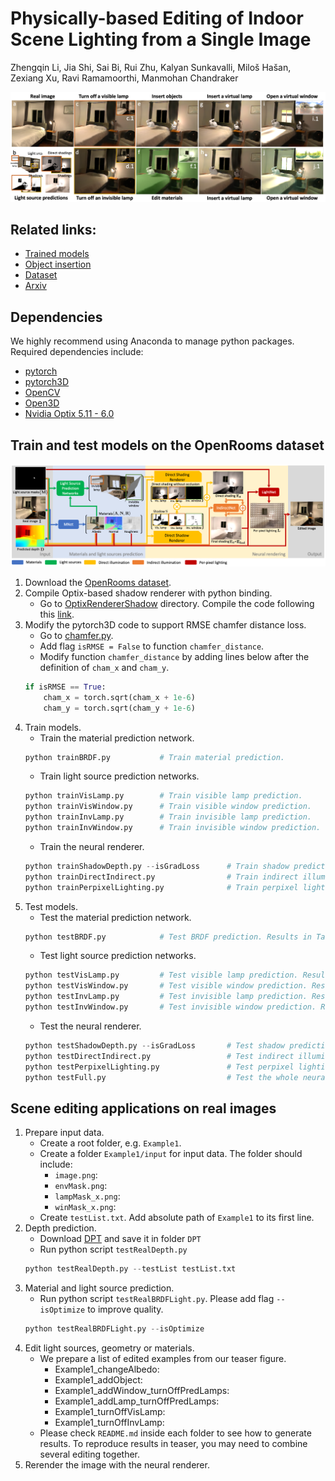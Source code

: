 # Physically-based Editing of Indoor Scene Lighting from a Single Image

Zhengqin Li, Jia Shi, Sai Bi, Rui Zhu, Kalyan Sunkavalli, Miloš Hašan, Zexiang Xu, Ravi Ramamoorthi, Manmohan Chandraker

![](Images/teaser.png)

## Related links:
* [Trained models](https://drive.google.com/drive/folders/1jIaDIKKf3R_EpeMrxobA_HOMWO8D3W0C?usp=sharing)
* [Object insertion](https://github.com/lzqsd/VirtualObjectInsertion)
* [Dataset](https://ucsd-openrooms.github.io/)
* [Arxiv](https://arxiv.org/abs/2205.09343)

## Dependencies
We highly recommend using Anaconda to manage python packages. Required dependencies include:
* [pytorch](https://pytorch.org/)
* [pytorch3D](https://pytorch3d.org/)
* [OpenCV](https://opencv.org/)
* [Open3D](http://www.open3d.org/)
* [Nvidia Optix 5.11 - 6.0](https://developer.nvidia.com/designworks/optix/downloads/legacy)

## Train and test models on the OpenRooms dataset

![](Images/pipeline.png)

1. Download the [OpenRooms dataset](https://ucsd-openrooms.github.io/). 
2. Compile Optix-based shadow renderer with python binding. 
      * Go to [OptixRendererShadow](OptixRendererShadow) directory. Compile the code following this [link](https://github.com/lzqsd/OptixRenderer.git). 
3. Modify the pytorch3D code to support RMSE chamfer distance loss.
      * Go to [chamfer.py](https://github.com/facebookresearch/pytorch3d/blob/main/pytorch3d/loss/chamfer.py). 
      * Add flag `isRMSE = False` to function `chamfer_distance`.
      * Modify function `chamfer_distance` by adding lines below after the definition of `cham_x` and `cham_y`.
      ```python
      if isRMSE == True:
          cham_x = torch.sqrt(cham_x + 1e-6)
          cham_y = torch.sqrt(cham_y + 1e-6)
      ```
4. Train models. 
     * Train the material prediction network. 
     ```python
     python trainBRDF.py           # Train material prediction.
     ```
     * Train light source prediction networks.
     ```python
     python trainVisLamp.py        # Train visible lamp prediction.
     python trainVisWindow.py      # Train visible window prediction.
     python trainInvLamp.py        # Train invisible lamp prediction.
     python trainInvWindow.py      # Train invisible window prediction.
     ```
     * Train the neural renderer.
     ```python
     python trainShadowDepth.py --isGradLoss      # Train shadow prediction.
     python trainDirectIndirect.py                # Train indirect illumination prediction.
     python trainPerpixelLighting.py              # Train perpixel lighting prediction.
     ```
5. Test models.
     * Test the material prediction network.
     ```python
     python testBRDF.py            # Test BRDF prediction. Results in Table 5 in the supp.
     ```
     * Test light source prediction networks.
     ```python
     python testVisLamp.py         # Test visible lamp prediction. Results in Table 3 in the main paper.
     python testVisWindow.py       # Test visible window prediction. Results in Table 3 in the main paper. 
     python testInvLamp.py         # Test invisible lamp prediction. Results in Table 3 in the main paper.
     python testInvWindow.py       # Test invisible window prediction. Results in Table 3 in the main paper.
     ```
     * Test the neural renderer.
     ```python
     python testShadowDepth.py --isGradLoss       # Test shadow prediction. Results in Table 2 in the main paper. 
     python testDirectIndirect.py                 # Test indirect illumination prediction. 
     python testPerpixelLighting.py               # Test perpixel lighting prediction. 
     python testFull.py                           # Test the whole neural renderer with predicted light sources. Results in Table 4 in the main paper. 
     ```
    
## Scene editing applications on real images
1. Prepare input data. 
     * Create a root folder, e.g. `Example1`. 
     * Create a folder `Example1/input` for input data. The folder should include:
          * `image.png`:
          * `envMask.png`: 
          * `lampMask_x.png`:
          * `winMask_x.png`:
     * Create `testList.txt`. Add absolute path of `Example1` to its first line. 
3. Depth prediction.
     * Download [DPT](https://github.com/isl-org/DPT) and save it in folder `DPT`
     * Run python script `testRealDepth.py`
     ```python
     python testRealDepth.py --testList testList.txt
     ```
5. Material and light source prediction.
     * Run python script `testRealBRDFLight.py`. Please add flag `--isOptimize` to improve quality.
     ```python
     python testRealBRDFLight.py --isOptimize
     ```
6. Edit light sources, geometry or materials.
     * We prepare a list of edited examples from our teaser figure.
          * Example1_changeAlbedo:
          * Example1_addObject:
          * Example1_addWindow_turnOffPredLamps:
          * Example1_addLamp_turnOffPredLamps:
          * Example1_turnOffVisLamp:
          * Example1_turnOffInvLamp:
     * Please check `README.md` inside each folder to see how to generate results. To reproduce results in teaser, you may need to combine several editing together. 
7. Rerender the image with the neural renderer.
     
